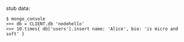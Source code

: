stub data:

    $ mongo_console
    >>> db = CLIENT.db 'nodehello'
    >>> 10.times{ db['users'].insert name: 'Alice', bio: 'is micro and soft' }
